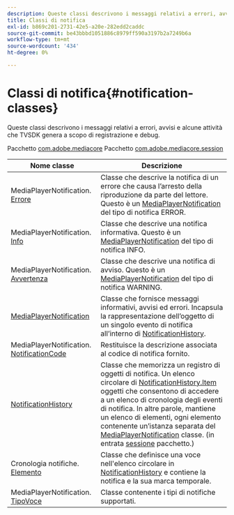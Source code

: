 ```yaml
---
description: Queste classi descrivono i messaggi relativi a errori, avvisi e alcune attività che TVSDK genera a scopo di registrazione e debug.
title: Classi di notifica
exl-id: b869c201-2731-42e5-a20e-282edd2caddc
source-git-commit: be43bbbd1051886c8979ff590a3197b2a7249b6a
workflow-type: tm+mt
source-wordcount: '434'
ht-degree: 0%

---
```


# Classi di notifica{#notification-classes}

Queste classi descrivono i messaggi relativi a errori, avvisi e alcune attività che TVSDK genera a scopo di registrazione e debug.

Pacchetto [com.adobe.mediacore](https://help.adobe.com/en_US/primetime/api/psdk/javadoc_1.4/com/adobe/mediacore/package-summary.html)  Pacchetto [com.adobe.mediacore.session](https://help.adobe.com/en_US/primetime/api/psdk/javadoc_1.4/com/adobe/mediacore/session/package-summary.html)

| Nome classe | Descrizione |
|---|---|
| MediaPlayerNotification. [Errore](https://help.adobe.com/en_US/primetime/api/psdk/javadoc_1.4/com/adobe/mediacore/MediaPlayerNotification.Error.html) | Classe che descrive la notifica di un errore che causa l’arresto della riproduzione da parte del lettore. Questo è un [MediaPlayerNotification](https://help.adobe.com/en_US/primetime/api/psdk/javadoc_1.4/com/adobe/mediacore/MediaPlayerNotification.html) del tipo di notifica ERROR. |
| MediaPlayerNotification. [Info](https://help.adobe.com/en_US/primetime/api/psdk/javadoc_1.4/com/adobe/mediacore/MediaPlayerNotification.Info.html) | Classe che descrive una notifica informativa. Questo è un [MediaPlayerNotification](https://help.adobe.com/en_US/primetime/api/psdk/javadoc_1.4/com/adobe/mediacore/MediaPlayerNotification.html) del tipo di notifica INFO. |
| MediaPlayerNotification. [Avvertenza](https://help.adobe.com/en_US/primetime/api/psdk/javadoc_1.4/com/adobe/mediacore/MediaPlayerNotification.Warning.html) | Classe che descrive una notifica di avviso. Questo è un [MediaPlayerNotification](https://help.adobe.com/en_US/primetime/api/psdk/javadoc_1.4/com/adobe/mediacore/MediaPlayerNotification.html) del tipo di notifica WARNING. |
| [MediaPlayerNotification](https://help.adobe.com/en_US/primetime/api/psdk/javadoc_1.4/com/adobe/mediacore/MediaPlayerNotification.html) | Classe che fornisce messaggi informativi, avvisi ed errori. Incapsula la rappresentazione dell’oggetto di un singolo evento di notifica all’interno di [NotificationHistory](https://help.adobe.com/en_US/primetime/api/psdk/javadoc_1.4/com/adobe/mediacore/session/NotificationHistory.html). |
| MediaPlayerNotification. [NotificationCode](https://help.adobe.com/en_US/primetime/api/psdk/javadoc_1.4/com/adobe/mediacore/MediaPlayerNotification.NotificationCode.html) | Restituisce la descrizione associata al codice di notifica fornito. |
| [NotificationHistory](https://help.adobe.com/en_US/primetime/api/psdk/javadoc_1.4/com/adobe/mediacore/session/NotificationHistory.html) | Classe che memorizza un registro di oggetti di notifica. Un elenco circolare di [NotificationHistory.Item](https://help.adobe.com/en_US/primetime/api/psdk/javadoc_1.4/com/adobe/mediacore/session/NotificationHistory.Item.html) oggetti che consentono di accedere a un elenco di cronologia degli eventi di notifica. In altre parole, mantiene un elenco di elementi, ogni elemento contenente un’istanza separata del [MediaPlayerNotification](https://help.adobe.com/en_US/primetime/api/psdk/javadoc_1.4/com/adobe/mediacore/MediaPlayerNotification.html) classe. (in entrata [sessione](https://help.adobe.com/en_US/primetime/api/psdk/javadoc_1.4/com/adobe/mediacore/session/package-summary.html) pacchetto.) |
| Cronologia notifiche. [Elemento](https://help.adobe.com/en_US/primetime/api/psdk/javadoc_1.4/com/adobe/mediacore/session/NotificationHistory.Item.html) | Classe che definisce una voce nell&#39;elenco circolare in [NotificationHistory](https://help.adobe.com/en_US/primetime/api/psdk/javadoc_1.4/com/adobe/mediacore/session/NotificationHistory.html) e contiene la notifica e la sua marca temporale. |
| MediaPlayerNotification. [TipoVoce](https://help.adobe.com/en_US/primetime/api/psdk/javadoc_1.4/com/adobe/mediacore/MediaPlayerNotification.EntryType.html) | Classe contenente i tipi di notifiche supportati. |

